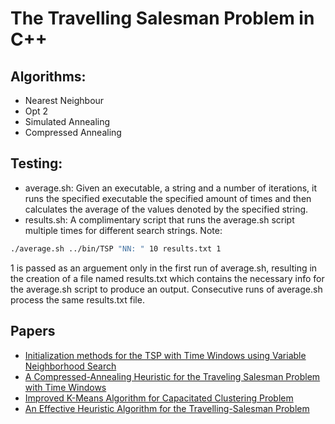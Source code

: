 # The Travelling Salesman Problem in C++

## Algorithms:
* Nearest Neighbour
* Opt 2
* Simulated Annealing
* Compressed Annealing

## Testing:
* average.sh: Given an executable, a string and a number of iterations, it runs the specified executable the specified amount of times and then calculates the average of the values denoted by the specified string.
* results.sh: A complimentary script that runs the average.sh script multiple times for different search strings.
Note:
``` bash
./average.sh ../bin/TSP "NN: " 10 results.txt 1
```
1 is passed as an arguement only in the first run of average.sh, resulting in the creation of a file named results.txt which contains the necessary info for the average.sh script to produce an output. Consecutive runs of average.sh process the same results.txt file.

## Papers
* [Initialization methods for the TSP with Time Windows using Variable Neighborhood Search](https://www.researchgate.net/publication/296060410_Initialization_methods_for_the_TSP_with_Time_Windows_using_Variable_Neighborhood_Search)
* [A Compressed-Annealing Heuristic for the Traveling Salesman Problem with Time Windows](https://www.researchgate.net/publication/220669433_A_Compressed-Annealing_Heuristic_for_the_Traveling_Salesman_Problem_with_Time_Windows)
* [Improved K-Means Algorithm for Capacitated Clustering Problem](https://www.semanticscholar.org/paper/Improved-K-Means-Algorithm-for-Capacitated-Problem-EETHA/1b26ebd9f5ccbc51362c80e3339cdb79ea6a6669?tab=abstract)
* [An Effective Heuristic Algorithm for the Travelling-Salesman Problem](https://pubsonline.informs.org/doi/10.1287/opre.21.2.498)